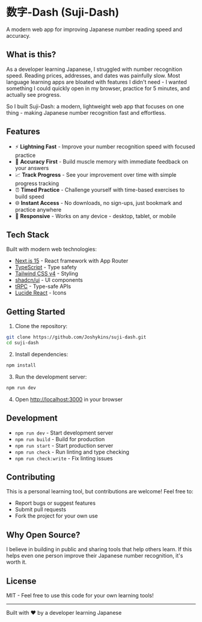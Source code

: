 # 数字-Dash (Suji-Dash)

A modern web app for improving Japanese number reading speed and accuracy.

## What is this?

As a developer learning Japanese, I struggled with number recognition speed. Reading prices, addresses, and dates was painfully slow. Most language learning apps are bloated with features I didn't need - I wanted something I could quickly open in my browser, practice for 5 minutes, and actually see progress.

So I built Suji-Dash: a modern, lightweight web app that focuses on one thing - making Japanese number recognition fast and effortless.

## Features

- ⚡ **Lightning Fast** - Improve your number recognition speed with focused practice
- 🎯 **Accuracy First** - Build muscle memory with immediate feedback on your answers  
- 📈 **Track Progress** - See your improvement over time with simple progress tracking
- ⏰ **Timed Practice** - Challenge yourself with time-based exercises to build speed
- 🌐 **Instant Access** - No downloads, no sign-ups, just bookmark and practice anywhere
- 📱 **Responsive** - Works on any device - desktop, tablet, or mobile

## Tech Stack

Built with modern web technologies:

- [Next.js 15](https://nextjs.org) - React framework with App Router
- [TypeScript](https://typescriptlang.org) - Type safety
- [Tailwind CSS v4](https://tailwindcss.com) - Styling
- [shadcn/ui](https://ui.shadcn.com) - UI components
- [tRPC](https://trpc.io) - Type-safe APIs
- [Lucide React](https://lucide.dev) - Icons

## Getting Started

1. Clone the repository:
```bash
git clone https://github.com/Joshykins/suji-dash.git
cd suji-dash
```

2. Install dependencies:
```bash
npm install
```

3. Run the development server:
```bash
npm run dev
```

4. Open [http://localhost:3000](http://localhost:3000) in your browser

## Development

- `npm run dev` - Start development server
- `npm run build` - Build for production
- `npm run start` - Start production server
- `npm run check` - Run linting and type checking
- `npm run check:write` - Fix linting issues

## Contributing

This is a personal learning tool, but contributions are welcome! Feel free to:

- Report bugs or suggest features
- Submit pull requests
- Fork the project for your own use

## Why Open Source?

I believe in building in public and sharing tools that help others learn. If this helps even one person improve their Japanese number recognition, it's worth it.

## License

MIT - Feel free to use this code for your own learning tools!

---

Built with ❤️ by a developer learning Japanese
